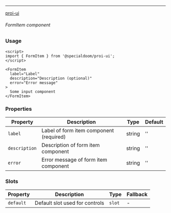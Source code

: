 ---

[proi-ui](https://github.com/specialdoom/proi-ui)

###### FormItem component

### Usage

```sveltehtml
<script>
import { FormItem } from '@specialdoom/proi-ui';
</script>

<FormItem
  label="Label"
  description="Description (optional)"
  error="Error message"
>
  Some input component
</FormItem>
```

### Properties
| Property      | Description                             | Type   | Default |
|---------------|-----------------------------------------|--------|---------|
| `label`       | Label of form item component (required) | string | ''      |
| `description` | Description of form item component      | string | ''      |
| `error`       | Error message of form item component    | string | ''      |

### Slots
| Property  | Description                    | Type   | Fallback |
|-----------|--------------------------------|--------|----------|
| `default` | Default slot used for controls | `slot` | -        |

